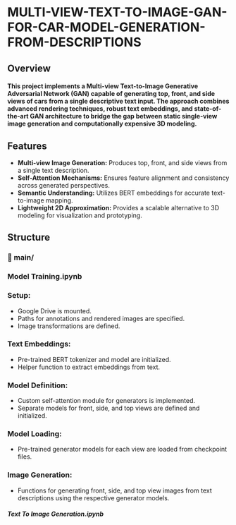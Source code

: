 # MULTI-VIEW-TEXT-TO-IMAGE-GAN-FOR-CAR-MODEL-GENERATION-FROM-DESCRIPTIONS

## Overview
#### This project implements a Multi-view Text-to-Image Generative Adversarial Network (GAN) capable of generating top, front, and side views of cars from a single descriptive text input. The approach combines advanced rendering techniques, robust text embeddings, and state-of-the-art GAN architecture to bridge the gap between static single-view image generation and computationally expensive 3D modeling.

## Features
-  **Multi-view Image Generation:** Produces top, front, and side views from a single text description.
-  **Self-Attention Mechanisms:** Ensures feature alignment and consistency across generated perspectives.
-  **Semantic Understanding:** Utilizes BERT embeddings for accurate text-to-image mapping.
-  **Lightweight 2D Approximation:** Provides a scalable alternative to 3D modeling for visualization and prototyping.

## Structure
### 📁 main/ 
### Model Training.ipynb

### Setup:
- Google Drive is mounted.
- Paths for annotations and rendered images are specified.
- Image transformations are defined.

### **Text Embeddings:**
- Pre-trained BERT tokenizer and model are initialized.
- Helper function to extract embeddings from text.

### **Model Definition:**

- Custom self-attention module for generators is implemented.
- Separate models for front, side, and top views are defined and initialized.

### **Model Loading:**

- Pre-trained generator models for each view are loaded from checkpoint files.

### **Image Generation:**

- Functions for generating front, side, and top view images from text descriptions using the respective generator models.

##### Text To Image Generation.ipynb
